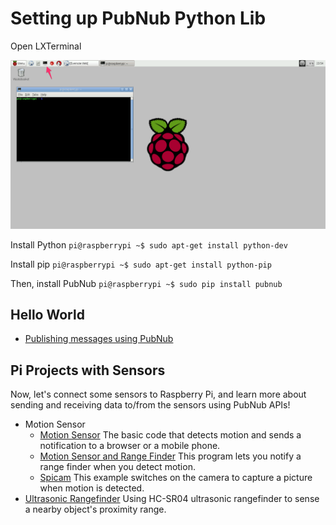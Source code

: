 # Setting up PubNub Python Lib


Open LXTerminal

![image](../images/LXTerminal.png)

Install Python
`pi@raspberrypi ~$ sudo apt-get install python-dev`

Install pip
`pi@raspberrypi ~$ sudo apt-get install python-pip`

Then, install PubNub
`pi@raspberrypi ~$ sudo pip install pubnub`

## Hello World

- [Publishing messages using PubNub](helloworld/)

## Pi Projects with Sensors

Now, let's connect some sensors to Raspberry Pi, and learn more about sending and receiving data to/from the sensors using PubNub APIs!

- Motion Sensor
  * [Motion Sensor](motion-sensor/) The basic code that detects motion and sends a notification to a browser or a mobile phone.
  * [Motion Sensor and Range Finder](motion-and-range) This program lets you notify a range finder when you detect motion.
  * [Spicam](Spicam/) This example switches on the camera to capture a picture when motion is detected.
- [Ultrasonic Rangefinder](range-finder/) Using HC-SR04 ultrasonic rangefinder to sense a nearby object's proximity range.
